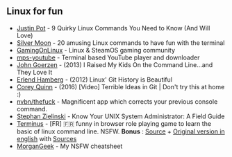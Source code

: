 ## Linux for fun

-   [Justin Pot](http://www.makeuseof.com/tag/x-quirky-linux-commands-need-know-will-love/) - 9 Quirky Linux Commands You Need to Know (And Will Love)
-   [Silver Moon](http://www.binarytides.com/linux-fun-commands/) - 20 amusing Linux commands to have fun with the terminal
-   [GamingOnLinux](https://www.gamingonlinux.com/free-games/) - Linux & SteamOS gaming community
-   [mps-youtube](https://github.com/mps-youtube/mps-youtube) - Terminal based YouTube player and downloader
-   [John Goerzen](https://lifehacker.com/5974087/i-raised-my-kids-on-the-command-lineand-they-love-it) - (2013) I Raised My Kids On the Command Line...and They Love It
-   [Erlend Hamberg](https://hamberg.no/erlend/posts/2012-06-21-linux-git-history.html) - (2012) Linux' Git History is Beautiful
-   [Corey Quinn](https://www.youtube.com/watch?v=zN1u5xZFFR8) - (2016) \[Video\] Terrible Ideas in Git | Don't try this at home :)
-   [nvbn/thefuck](https://github.com/nvbn/thefuck) - Magnificent app which corrects your previous console command.
-   [Stephan Zielinski](http://www.stokely.com/lighter.side/sysadm.field.guide.html) - Know Your UNIX System Administrator: A Field Guide
-   [Terminus](http://luffah.xyz/bidules/Terminus/) - \[FR\] 🇫🇷 funny in browser role playing game to learn the basic of linux command line. NSFW. **Bonus** : [Source](https://github.com/luffah/terminus) + [Original version in english](http://www.mprat.org/Terminus/) with [Sources](https://github.com/mprat/terminus)
-   [MorganGeek](https://github.com/MorganGeek/bookmarks/blob/master/cheat/nsfw.md) - My NSFW cheatsheet
